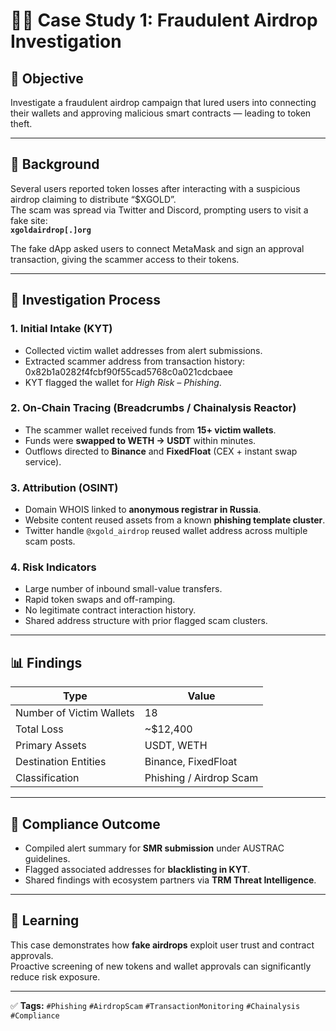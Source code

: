 # 🕵️‍♂️ Case Study 1: Fraudulent Airdrop Investigation

## 🎯 Objective
Investigate a fraudulent airdrop campaign that lured users into connecting their wallets and approving malicious smart contracts — leading to token theft.

---

## 🧩 Background
Several users reported token losses after interacting with a suspicious airdrop claiming to distribute “$XGOLD”.  
The scam was spread via Twitter and Discord, prompting users to visit a fake site:  
**`xgoldairdrop[.]org`**  

The fake dApp asked users to connect MetaMask and sign an approval transaction, giving the scammer access to their tokens.

---

## 🧠 Investigation Process

### 1. **Initial Intake (KYT)**
- Collected victim wallet addresses from alert submissions.
- Extracted scammer address from transaction history: 0x82b1a0282f4fcbf90f55cad5768c0a021cdcbaee
- KYT flagged the wallet for *High Risk – Phishing*.

### 2. **On-Chain Tracing (Breadcrumbs / Chainalysis Reactor)**
- The scammer wallet received funds from **15+ victim wallets**.
- Funds were **swapped to WETH → USDT** within minutes.
- Outflows directed to **Binance** and **FixedFloat** (CEX + instant swap service).

### 3. **Attribution (OSINT)**
- Domain WHOIS linked to **anonymous registrar in Russia**.
- Website content reused assets from a known **phishing template cluster**.
- Twitter handle `@xgold_airdrop` reused wallet address across multiple scam posts.

### 4. **Risk Indicators**
- Large number of inbound small-value transfers.
- Rapid token swaps and off-ramping.
- No legitimate contract interaction history.
- Shared address structure with prior flagged scam clusters.

---

## 📊 Findings
| Type | Value |
|------|-------|
| Number of Victim Wallets | 18 |
| Total Loss | ~$12,400 |
| Primary Assets | USDT, WETH |
| Destination Entities | Binance, FixedFloat |
| Classification | Phishing / Airdrop Scam |

---

## 🧾 Compliance Outcome
- Compiled alert summary for **SMR submission** under AUSTRAC guidelines.  
- Flagged associated addresses for **blacklisting in KYT**.
- Shared findings with ecosystem partners via **TRM Threat Intelligence**.

---

## 🧠 Learning
This case demonstrates how **fake airdrops** exploit user trust and contract approvals.  
Proactive screening of new tokens and wallet approvals can significantly reduce risk exposure.

---

✅ **Tags:** `#Phishing` `#AirdropScam` `#TransactionMonitoring` `#Chainalysis` `#Compliance`

